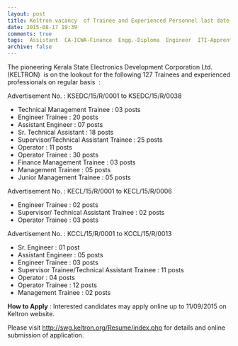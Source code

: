```yaml
---
layout: post
title: Keltron vacancy  of Trainee and Experienced Personnel last date 11th Sep 2015   
date: 2015-08-17 19:39
comments: true
tags:  Assistant  CA-ICWA-Finance  Engg.-Diploma  Engineer  ITI-Apprentice  Kerala  Management Trainee  Online  Operator  Public-Sector  Trainee 
archive: false
---
```

The pioneering Kerala State Electronics Development Corporation Ltd. (KELTRON)  is on the lookout for the following 127 Trainees and experienced professionals on regular basis  :


Advertisement No. : KSEDC/15/R/0001 to KSEDC/15/R/0038

- Technical Management Trainee : 03 posts
- Engineer Trainee : 20 posts
- Assistant Engineer : 07 posts
- Sr. Technical Assistant : 18 posts
- Supervisor/Technical Assistant Trainee : 25 posts
- Operator : 11 posts
- Operator Trainee : 30 posts
- Finance Management Trainee : 03 posts
- Management Trainee : 05 posts
- Junior Management Trainee : 05 posts

Advertisement No. : KECL/15/R/0001 to KECL/15/R/0006

- Engineer Trainee : 02 posts
- Supervisor/ Technical Assistant Trainee : 02 posts
- Operator Trainee : 03 posts

Advertisement No. : KCCL/15/R/0001 to KCCL/15/R/0013

- Sr. Engineer : 01 post
- Assistant Engineer : 05 posts
- Engineer Trainee : 03 posts
- Supervisor Trainee/Technical Assistant Trainee : 11 posts
- Operator : 04 posts
- Operator Trainee : 12 posts 
- Management Trainee : 02 posts




**How to Apply** : Interested candidates may apply online up to 11/09/2015 on Keltron website.

Please visit <http://swg.keltron.org/Resume/index.php>  for details and online submission of application.

